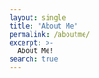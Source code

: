 ```yaml
---
layout: single
title: "About Me"
permalink: /aboutme/
excerpt: >-
  About Me!
search: true
---
```


<object data="../assets/KyleBryenton_CV_2023-06-03.pdf" width="1000" height="1000" type='application/pdf'></object>


